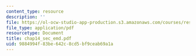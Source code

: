 ```yaml
---
content_type: resource
description: ''
file: https://ol-ocw-studio-app-production.s3.amazonaws.com/courses/res-6-003-electromechanical-dynamics-spring-2009/9884994f83be642c8cd5bf9ceab69a1a_chap14_sec_emd.pdf
file_type: application/pdf
resourcetype: Document
title: chap14_sec_emd.pdf
uid: 9884994f-83be-642c-8cd5-bf9ceab69a1a
---
```

